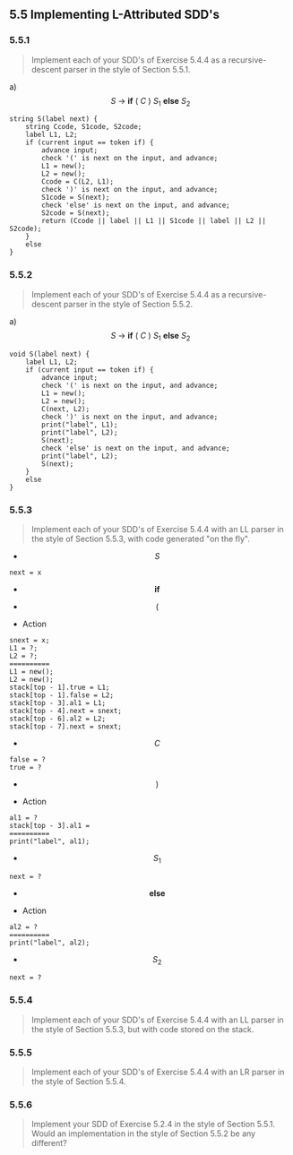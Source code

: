 ## 5.5 Implementing L-Attributed SDD's

### 5.5.1

> Implement each of your SDD's of Exercise 5.4.4 as a recursive-descent parser in the style of Section 5.5.1.

a) $$S~\rightarrow~\mathbf{if}~(~C~)~S_1~\mathbf{else}~S_2$$

```
string S(label next) {
    string Ccode, S1code, S2code;
    label L1, L2;
    if (current input == token if) {
        advance input;
        check '(' is next on the input, and advance;
        L1 = new();
        L2 = new();
        Ccode = C(L2, L1);
        check ')' is next on the input, and advance;
        S1code = S(next);
        check 'else' is next on the input, and advance;
        S2code = S(next);
        return (Ccode || label || L1 || S1code || label || L2 || S2code);
    }
    else
}
```

### 5.5.2

> Implement each of your SDD's of Exercise 5.4.4 as a recursive-descent parser in the style of Section 5.5.2.

a) $$S~\rightarrow~\mathbf{if}~(~C~)~S_1~\mathbf{else}~S_2$$

```
void S(label next) {
    label L1, L2;
    if (current input == token if) {
        advance input;
        check '(' is next on the input, and advance;
        L1 = new();
        L2 = new();
        C(next, L2);
        check ')' is next on the input, and advance;
        print("label", L1);
        print("label", L2);
        S(next);
        check 'else' is next on the input, and advance;
        print("label", L2);
        S(next);
    }
    else
}
```

### 5.5.3

> Implement each of your SDD's of Exercise 5.4.4 with an LL parser in the style of Section 5.5.3, with code generated "on the fly".

* $$S$$

```
next = x
```

* $$\mathbf{if}$$

* $$($$

* Action

```
snext = x;
L1 = ?;
L2 = ?;
==========
L1 = new();
L2 = new();
stack[top - 1].true = L1;
stack[top - 1].false = L2;
stack[top - 3].al1 = L1;
stack[top - 4].next = snext;
stack[top - 6].al2 = L2;
stack[top - 7].next = snext;
```

* $$C$$

```
false = ?
true = ?
```

* $$)$$

* Action

```
al1 = ?
stack[top - 3].al1 = 
==========
print("label", al1);
```

* $$S_1$$

```
next = ?
```

* $$\mathbf{else}$$

* Action

```
al2 = ?
==========
print("label", al2);
```

* $$S_2$$

```
next = ?
```

### 5.5.4

> Implement each of your SDD's of Exercise 5.4.4 with an LL parser in the style of Section 5.5.3, but with code stored on the stack.

### 5.5.5

> Implement each of your SDD's of Exercise 5.4.4 with an LR parser in the style of Section 5.5.4.

### 5.5.6

> Implement your SDD of Exercise 5.2.4 in the style of Section 5.5.1. Would an implementation in the style of Section 5.5.2 be any different?


